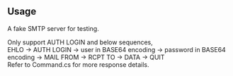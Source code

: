 ## Usage
A fake SMTP server for testing.  
  
Only support AUTH LOGIN and below sequences,  
EHLO -> AUTH LOGIN -> user in BASE64 encoding -> password in BASE64 encoding -> MAIL FROM -> RCPT TO -> DATA -> QUIT  
Refer to Command.cs for more response details.  

